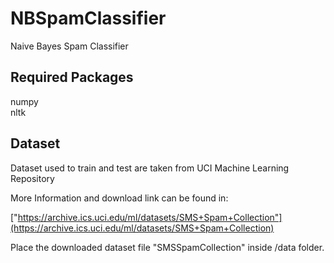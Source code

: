 # NBSpamClassifier
Naive Bayes Spam Classifier

## Required Packages

numpy <br />
nltk

## Dataset

Dataset used to train and test are taken from UCI Machine Learning Repository <br />

More Information and download link can be found in:

["https://archive.ics.uci.edu/ml/datasets/SMS+Spam+Collection"](https://archive.ics.uci.edu/ml/datasets/SMS+Spam+Collection)

Place the downloaded dataset file "SMSSpamCollection" inside /data folder.
